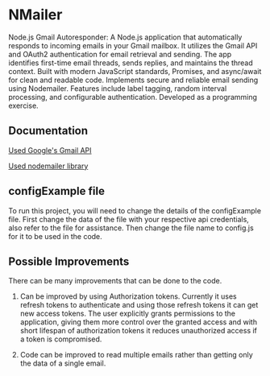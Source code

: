 
# NMailer

Node.js Gmail Autoresponder: A Node.js application that automatically responds to incoming emails in your Gmail mailbox. It utilizes the Gmail API and OAuth2 authentication for email retrieval and sending. The app identifies first-time email threads, sends replies, and maintains the thread context. Built with modern JavaScript standards, Promises, and async/await for clean and readable code. Implements secure and reliable email sending using Nodemailer. Features include label tagging, random interval processing, and configurable authentication. Developed as a programming exercise.


## Documentation

[Used Google's Gmail API](https://developers.google.com/gmail/api/guides)

[Used nodemailer library](https://nodemailer.com/about/)
## configExample file

To run this project, you will need to change the details of the configExample file. 
First change the data of the file with your respective api credentials, also refer to the file for assistance.
Then change the file name to config.js for it to be used in the code.



## Possible Improvements
There can be many improvements that can be done to the code.

1. Can be improved by using Authorization tokens. Currently it uses refresh tokens to authenticate and using those refresh tokens it can get new access tokens. The user explicitly grants permissions to the application, giving them more control over the granted access and with short lifespan of authorization tokens it reduces unauthorized access if a token is compromised.

2. Code can be improved to read multiple emails rather than getting only the data of a single email.

